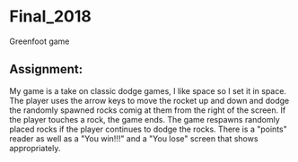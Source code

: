 # Final_2018
Greenfoot game
## Assignment:

My game is a take on classic dodge games, I like space so I set it in space. The player uses the arrow keys to move the rocket up and down and dodge the randomly spawned rocks comig at them from the right of the screen. If the player touches a rock, the game ends. The game respawns randomly placed rocks if the player continues to dodge the rocks. There is a "points" reader as well as a "You win!!!" and a "You lose" screen that shows appropriately. 
